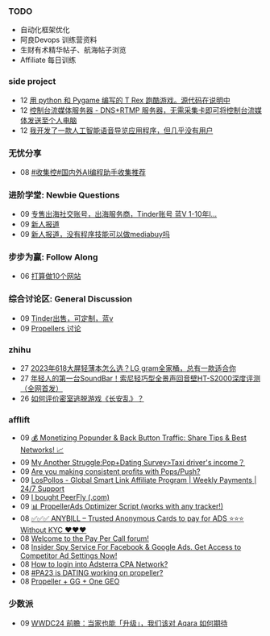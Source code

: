 ### TODO
-  自动化框架优化
-  阿良Devops 训练营资料
-  生财有术精华帖子、航海帖子浏览
-  Affiliate 每日训练

### side project
<!-- sideproject:START -->
-  12 [用 python 和 Pygame 编写的 T Rex 跑酷游戏。源代码在说明中](https://www.youtube.com/watch?v=pZySIXSelCA)
-  12 [控制台流媒体服务器 - DNS+RTMP 服务器，无需采集卡即可将控制台流媒体发送至个人电脑](https://github.com/Aioros/console-streaming-server)
-  12 [我开发了一款人工智能语音导览应用程序，但几乎没有用户](https://www.reddit.com/r/SideProject/comments/18gpp0e/ive_built_an_ai_audio_tour_app_but_have_almost_no/)<!-- sideproject:END -->


### 无忧分享
<!-- ruyo:START -->
-  08 [#收集控#国内外AI编程助手收集推荐](https://51.ruyo.net/18684.html)<!-- ruyo:END -->

### 进阶学堂: Newbie Questions
<!-- advertcn1:START -->
-  09 [专售出海社交账号，出海服务商，Tinder账号 蓝V 1-10年l...](https://www.advertcn.com/thread-115291-1-1.html)
-  09 [新人报道](https://www.advertcn.com/thread-115287-1-1.html)
-  09 [新人报道，没有程序技能可以做mediabuy吗](https://www.advertcn.com/thread-115285-1-1.html)<!-- advertcn1:END -->

### 步步为赢: Follow Along
<!-- advertcn2:START -->
-  06 [打算做10个网站](https://www.advertcn.com/thread-115247-1-1.html)<!-- advertcn2:END -->

### 综合讨论区: General Discussion
<!-- advertcn3:START -->
-  09 [Tinder出售，可定制，蓝v](https://www.advertcn.com/thread-115290-1-1.html)
-  09 [Propellers 讨论](https://www.advertcn.com/thread-115289-1-1.html)<!-- advertcn3:END -->


### zhihu
<!-- zhihu:START -->
-  27 [2023年618大屏轻薄本怎么选？LG gram全家桶，总有一款适合你](http://zhuanlan.zhihu.com/p/632641888?utm_campaign=rss&utm_medium=rss&utm_source=rss&utm_content=title)
-  27 [年轻人的第一台SoundBar！索尼轻巧型全景声回音壁HT-S2000深度评测（全网首发）](http://zhuanlan.zhihu.com/p/630990296?utm_campaign=rss&utm_medium=rss&utm_source=rss&utm_content=title)
-  26 [如何评价密室逃脱游戏《长安乱》？](http://www.zhihu.com/question/563950552/answer/3045961312?utm_campaign=rss&utm_medium=rss&utm_source=rss&utm_content=title)<!-- zhihu:END -->

### afflift
<!-- afflift:START -->
-  09 [💰 Monetizing Popunder &amp; Back Button Traffic: Share Tips &amp; Best Networks! 📈](https://afflift.com/f/threads/%F0%9F%92%B0-monetizing-popunder-back-button-traffic-share-tips-best-networks-%F0%9F%93%88.13260/)
-  09 [My Another Struggle:Pop+Dating Survey&gt;Taxi driver&#39;s income？](https://afflift.com/f/threads/my-another-struggle-pop-dating-survey-taxi-drivers-income%EF%BC%9F.13190/)
-  09 [Are you making consistent profits with Pops/Push?](https://afflift.com/f/threads/are-you-making-consistent-profits-with-pops-push.13181/)
-  09 [LosPollos - Global Smart Link Affiliate Program | Weekly Payments | 24/7 Support](https://afflift.com/f/threads/lospollos-global-smart-link-affiliate-program-weekly-payments-24-7-support.1702/)
-  09 [I bought PeerFly &lpar;.com&rpar;](https://afflift.com/f/threads/i-bought-peerfly-com.12297/)
-  09 [📊 PropellerAds Optimizer Script &lpar;works with any tracker!&rpar;](https://afflift.com/f/threads/%F0%9F%93%8A-propellerads-optimizer-script-works-with-any-tracker.11813/)
-  08 [✅✅✅ ANYBILL – Trusted Anonymous Cards to pay for ADS ⭐️⭐️⭐️ Without KYC ❤️❤️❤️](https://afflift.com/f/threads/%E2%9C%85%E2%9C%85%E2%9C%85-anybill-%E2%80%93-trusted-anonymous-cards-to-pay-for-ads-%E2%AD%90%EF%B8%8F%E2%AD%90%EF%B8%8F%E2%AD%90%EF%B8%8F-without-kyc-%E2%9D%A4%EF%B8%8F%E2%9D%A4%EF%B8%8F%E2%9D%A4%EF%B8%8F.11204/)
-  08 [Welcome to the Pay Per Call forum!](https://afflift.com/f/threads/welcome-to-the-pay-per-call-forum.13247/)
-  08 [Insider Spy Service For Facebook &amp; Google Ads. Get Access to Competitor Ad Settings Now!](https://afflift.com/f/threads/insider-spy-service-for-facebook-google-ads-get-access-to-competitor-ad-settings-now.13060/)
-  08 [How to login into Adsterra CPA Network?](https://afflift.com/f/threads/how-to-login-into-adsterra-cpa-network.13146/)
-  08 [#PA23 is DATING working on propeller?](https://afflift.com/f/threads/pa23-is-dating-working-on-propeller.11678/)
-  08 [Propeller + GG + One GEO](https://afflift.com/f/threads/propeller-gg-one-geo.12860/)<!-- afflift:END -->

### 少数派
<!-- sspai:START -->
-  09 [WWDC24 前瞻：当家也能「升级」，我们该对 Aqara 如何期待](https://sspai.com/post/89467)<!-- sspai:END -->
